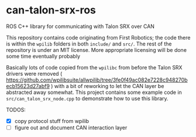 # can-talon-srx-ros
ROS C++ library for communicating with Talon SRX over CAN

This repository contains code originating from First Robotics; the code there is within the `wpilib` folders in both `include/` and `src/`.
The rest of the repository is under an MIT license.
More appropriate licensing will be done some time eventually probably

Basically lots of code copied from the `wpilibc` from before the Talon SRX drivers were removed ( https://github.com/wpilibsuite/allwpilib/tree/3fe0f49ac082e7228c948270becb15623d27abf9 ) with a bit of reworking to let the CAN layer be abstracted away somewhat.
This project contains some example code in `src/can_talon_srx_node.cpp` to demonstrate how to use this library.

TODOS:
- [x] copy protocol stuff from wpilib
- [ ] figure out and document CAN interaction layer
